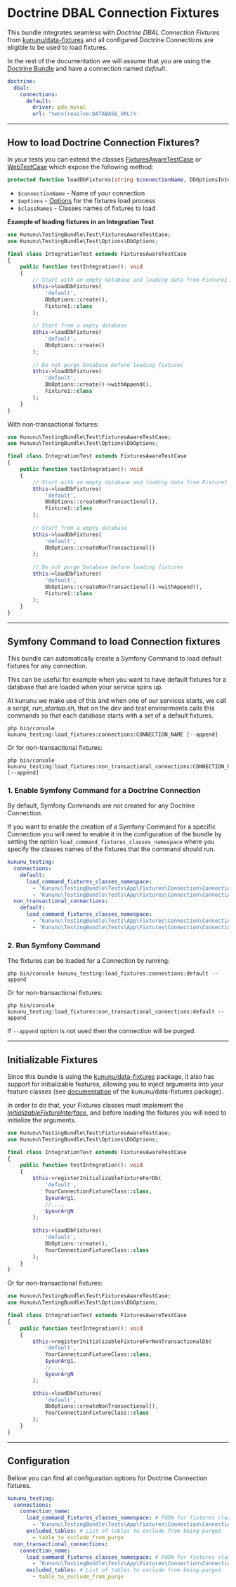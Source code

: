 # Doctrine DBAL Connection Fixtures

This bundle integrates seamless with *Doctrine DBAL Connection Fixtures* from [kununu/data-fixtures](https://github.com/kununu/data-fixtures) and all configured Doctrine Connections are eligible to be used to load fixtures.

In the rest of the documentation we will assume that you are using the [Doctrine Bundle](https://github.com/doctrine/DoctrineBundle) and have a connection named *default*.

```yaml
doctrine:
  dbal:
    connections:
      default:
        driver: pdo_mysql
        url: '%env(resolve:DATABASE_URL)%'
```

----------------------------------

## How to load Doctrine Connection Fixtures?

In your tests you can extend the classes [FixturesAwareTestCase](../../src/Test/FixturesAwareTestCase.php) or [WebTestCase](../../src/Test/WebTestCase.php) which expose the following method:

```php
protected function loadDbFixtures(string $connectionName, DbOptionsInterface $options, string ...$classNames)
```

- `$connectionName` - Name of your connection
- `$options` - [Options](options.md) for the fixtures load process
- `$classNames` - Classes names of fixtures to load

**Example of loading fixtures in an Integration Test**

```php
use Kununu\TestingBundle\Test\FixturesAwareTestCase;
use Kununu\TestingBundle\Test\Options\DbOptions;

final class IntegrationTest extends FixturesAwareTestCase
{
    public function testIntegration(): void
    {
        // Start with an empty database and loading data from Fixture1
        $this->loadDbFixtures(
            'default',
            DbOptions::create(),
            Fixture1::class
        );
        
        // Start from a empty database
        $this->loadDbFixtures(
            'default',
            DbOptions::create()
        );
        
        // Do not purge Database before loading fixtures
        $this->loadDbFixtures(
            'default',
            DbOptions::create()->withAppend(),
            Fixture1::class
        );
    }
}
```
With non-transactional fixtures:

```php
use Kununu\TestingBundle\Test\FixturesAwareTestCase;
use Kununu\TestingBundle\Test\Options\DbOptions;

final class IntegrationTest extends FixturesAwareTestCase
{
    public function testIntegration(): void
    {
        // Start with an empty database and loading data from Fixture1
        $this->loadDbFixtures(
            'default',
            DbOptions::createNonTransactional(),
            Fixture1::class
        );
        
        // Start from a empty database
        $this->loadDbFixtures(
            'default',
            DbOptions::createNonTransactional()
        );
        
        // Do not purge Database before loading fixtures
        $this->loadDbFixtures(
            'default',
            DbOptions::createNonTransactional()->withAppend(),
            Fixture1::class
        );
    }
}
```

-----------------------

## Symfony Command to load Connection fixtures

This bundle can automatically create a Symfony Command to load default fixtures for any connection.

This can be useful for example when you want to have default fixtures for a database that are loaded when your service spins up.

At kununu we make use of this and when one of our services starts, we call a script, *run_startup.sh*, that on the *dev* and *test* environments calls this commands so that each database starts with a set of a default fixtures.

```shell
php bin/console kununu_testing:load_fixtures:connections:CONNECTION_NAME [--append]
```

Or for non-transactional fixtures:

```shell
php bin/console kununu_testing:load_fixtures:non_transactional_connections:CONNECTION_NAME [--append]
```

### 1. Enable Symfony Command for a Doctrine Connection

By default, Symfony Commands are not created for any Doctrine Connection.

If you want to enable the creation of a Symfony Command for a specific Connection you will need to enable it in the configuration of the bundle by setting the option `load_command_fixtures_classes_namespace` where you specify the classes names of the fixtures that the command should run.

```yaml
kununu_testing:
  connections:
    default:
      load_command_fixtures_classes_namespace:
        - 'Kununu\TestingBundle\Tests\App\Fixtures\Connection\ConnectionFixture1'
        - 'Kununu\TestingBundle\Tests\App\Fixtures\Connection\ConnectionFixture2'
  non_transactional_connections:
    default:
      load_command_fixtures_classes_namespace:
        - 'Kununu\TestingBundle\Tests\App\Fixtures\Connection\ConnectionFixture1'
        - 'Kununu\TestingBundle\Tests\App\Fixtures\Connection\ConnectionFixture2'
```

### 2. Run Symfony Command

The fixtures can be loaded for a Connection by running:

```shell
php bin/console kununu_testing:load_fixtures:connections:default --append
```

Or for non-transactional fixtures:

```shell
php bin/console kununu_testing:load_fixtures:non_transactional_connections:default --append
```

If `--append` option is not used then the connection will be purged.

------------------------------

## Initializable Fixtures

Since this bundle is using the [kununu/data-fixtures](https://github.com/kununu/data-fixtures) package, it also has support for initializable features, allowing you to inject arguments into your feature classes (see [documentation](https://github.com/kununu/data-fixtures) of the kununu/data-fixtures package).

In order to do that, your Fixtures classes must implement the *[InitializableFixtureInterface](https://github.com/kununu/data-fixtures/blob/master/src/InitializableFixtureInterface.php)*, and before loading the fixtures you will need to initialize the arguments.

```php
use Kununu\TestingBundle\Test\FixturesAwareTestCase;
use Kununu\TestingBundle\Test\Options\DbOptions;

final class IntegrationTest extends FixturesAwareTestCase
{
    public function testIntegration(): void
    {
        $this->registerInitializableFixtureForDb(
            'default',
            YourConnectionFixtureClass::class,
            $yourArg1,
            //...,
            $yourArgN
        );
        
        $this->loadDbFixtures(
            'default',
            DbOptions::create(),
            YourConnectionFixtureClass::class
        );
    }
}
```

Or for non-transactional fixtures:

```php
use Kununu\TestingBundle\Test\FixturesAwareTestCase;
use Kununu\TestingBundle\Test\Options\DbOptions;

final class IntegrationTest extends FixturesAwareTestCase
{
    public function testIntegration(): void
    {
        $this->registerInitializableFixtureForNonTransactionalDb(
	        'default',
	        YourConnectionFixtureClass::class,
	        $yourArg1,
	        //...,
            $yourArgN
        );

        $this->loadDbFixtures(
	        'default',
	        DbOptions::createNonTransactional(),
		    YourConnectionFixtureClass::class
        );
    }
}
```

-------------------------

## Configuration

Bellow you can find all configuration options for Doctrine Connection fixtures.

```yaml
kununu_testing:
  connections:
    connection_name:
      load_command_fixtures_classes_namespace: # FQDN for fixtures classes that the Symfony command will use
        - 'Kununu\TestingBundle\Tests\App\Fixtures\Connection\ConnectionFixture3'
      excluded_tables: # List of tables to exclude from being purged
        - table_to_exclude_from_purge
  non_transactional_connections:
    connection_name:
      load_command_fixtures_classes_namespace: # FQDN for fixtures classes that the Symfony command will use
        - 'Kununu\TestingBundle\Tests\App\Fixtures\Connection\ConnectionFixture3'
      excluded_tables: # List of tables to exclude from being purged
        - table_to_exclude_from_purge
```
